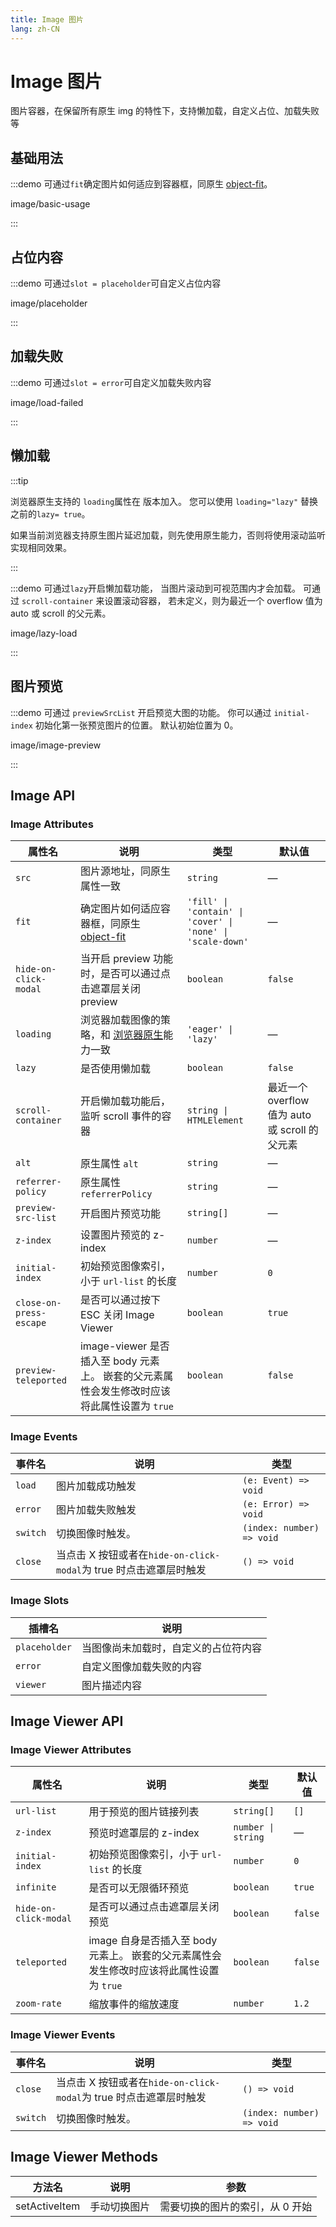 ```yaml
---
title: Image 图片
lang: zh-CN
---
```


# Image 图片

图片容器，在保留所有原生 img 的特性下，支持懒加载，自定义占位、加载失败等

## 基础用法

:::demo 可通过`fit`确定图片如何适应到容器框，同原生 [object-fit](https://developer.mozilla.org/en-US/docs/Web/CSS/object-fit)。

image/basic-usage

:::

## 占位内容

:::demo 可通过`slot = placeholder`可自定义占位内容

image/placeholder

:::

## 加载失败

:::demo 可通过`slot = error`可自定义加载失败内容

image/load-failed

:::

## 懒加载

:::tip

浏览器原生支持的 `loading`属性在 <VersionTag version="2.2.3" />版本加入。 您可以使用 `loading="lazy"` 替换之前的`lazy= true`。

如果当前浏览器支持原生图片延迟加载，则先使用原生能力，否则将使用滚动监听实现相同效果。

:::

:::demo 可通过`lazy`开启懒加载功能， 当图片滚动到可视范围内才会加载。 可通过 `scroll-container` 来设置滚动容器， 若未定义，则为最近一个 overflow 值为 auto 或 scroll 的父元素。

image/lazy-load

:::

## 图片预览

:::demo 可通过 `previewSrcList` 开启预览大图的功能。 你可以通过 `initial-index` 初始化第一张预览图片的位置。 默认初始位置为 0。

image/image-preview

:::

## Image API

### Image Attributes

| 属性名                                     | 说明                                                                                                   | 类型                                                             | 默认值                                 |
| --------------------------------------- | ---------------------------------------------------------------------------------------------------- | -------------------------------------------------------------- | ----------------------------------- |
| `src`                                   | 图片源地址，同原生属性一致                                                                                        | `string`                                                       | —                                   |
| `fit`                                   | 确定图片如何适应容器框，同原生 [object-fit](https://developer.mozilla.org/en-US/docs/Web/CSS/object-fit)            | `'fill' \| 'contain' \| 'cover' \| 'none' \| 'scale-down'` | —                                   |
| `hide-on-click-modal`                   | 当开启 preview 功能时，是否可以通过点击遮罩层关闭 preview                                                                | `boolean`                                                      | `false`                             |
| `loading`<VersionTag version="2.2.3" /> | 浏览器加载图像的策略，和 [浏览器原生](https://developer.mozilla.org/en-US/docs/Web/HTML/Element/img#attr-loading)能力一致 | `'eager' \| 'lazy'`                                           | —                                   |
| `lazy`                                  | 是否使用懒加载                                                                                              | `boolean`                                                      | `false`                             |
| `scroll-container`                      | 开启懒加载功能后，监听 scroll 事件的容器                                                                             | `string \| HTMLElement`                                       | 最近一个 overflow 值为 auto 或 scroll 的父元素 |
| `alt`                                   | 原生属性 `alt`                                                                                           | `string`                                                       | —                                   |
| `referrer-policy`                       | 原生属性 `referrerPolicy`                                                                                | `string`                                                       | —                                   |
| `preview-src-list`                      | 开启图片预览功能                                                                                             | `string[]`                                                     | —                                   |
| `z-index`                               | 设置图片预览的 z-index                                                                                      | `number`                                                       | —                                   |
| `initial-index`                         | 初始预览图像索引，小于 `url-list` 的长度                                                                           | `number`                                                       | `0`                                 |
| `close-on-press-escape`                 | 是否可以通过按下 ESC 关闭 Image Viewer                                                                         | `boolean`                                                      | `true`                              |
| `preview-teleported`                    | image-viewer 是否插入至 body 元素上。 嵌套的父元素属性会发生修改时应该将此属性设置为 `true`                                          | `boolean`                                                      | `false`                             |

### Image Events

| 事件名      | 说明                                                 | 类型                           |
| -------- | -------------------------------------------------- | ---------------------------- |
| `load`   | 图片加载成功触发                                           | `(e: Event) => void`      |
| `error`  | 图片加载失败触发                                           | `(e: Error) => void`      |
| `switch` | 切换图像时触发。                                           | `(index: number) => void` |
| `close`  | 当点击 X 按钮或者在` hide-on-click-modal `为 true 时点击遮罩层时触发 | `() => void`              |

### Image Slots

| 插槽名           | 说明                 |
| ------------- | ------------------ |
| `placeholder` | 当图像尚未加载时，自定义的占位符内容 |
| `error`       | 自定义图像加载失败的内容       |
| `viewer`      | 图片描述内容             |

## Image Viewer API

### Image Viewer Attributes

| 属性名                   | 说明                                                     | 类型                  | 默认值     |
| --------------------- | ------------------------------------------------------ | ------------------- | ------- |
| `url-list`            | 用于预览的图片链接列表                                            | `string[]`          | `[]`    |
| `z-index`             | 预览时遮罩层的 z-index                                        | `number \| string` | —       |
| `initial-index`       | 初始预览图像索引，小于 `url-list` 的长度                             | `number`            | `0`     |
| `infinite`            | 是否可以无限循环预览                                             | `boolean`           | `true`  |
| `hide-on-click-modal` | 是否可以通过点击遮罩层关闭预览                                        | `boolean`           | `false` |
| `teleported`          | image 自身是否插入至 body 元素上。 嵌套的父元素属性会发生修改时应该将此属性设置为 `true` | `boolean`           | `false` |
| `zoom-rate`           | 缩放事件的缩放速度                                              | `number`            | `1.2`   |

### Image Viewer Events

| 事件名      | 说明                                                 | 类型                           |
| -------- | -------------------------------------------------- | ---------------------------- |
| `close`  | 当点击 X 按钮或者在` hide-on-click-modal `为 true 时点击遮罩层时触发 | `() => void`              |
| `switch` | 切换图像时触发。                                           | `(index: number) => void` |

## Image Viewer Methods

| 方法名           | 说明     | 参数                |
| ------------- | ------ | ----------------- |
| setActiveItem | 手动切换图片 | 需要切换的图片的索引，从 0 开始 |
